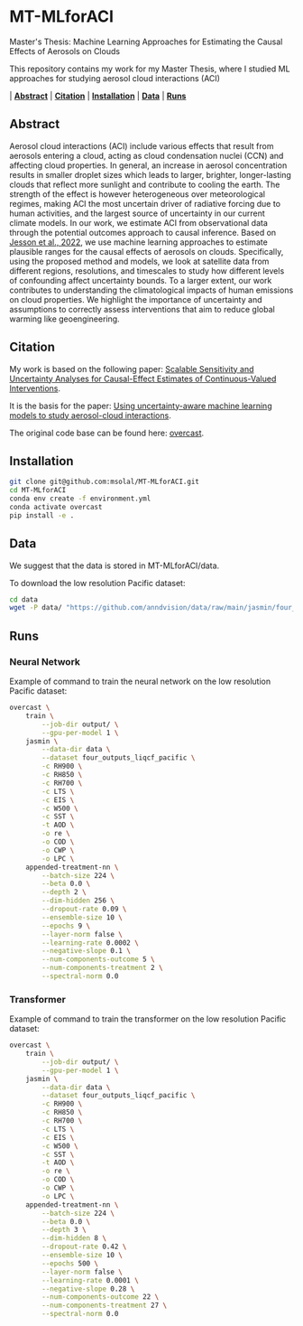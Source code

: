 # MT-MLforACI
Master's Thesis: Machine Learning Approaches for Estimating the Causal Effects of Aerosols on Clouds

This repository contains my work for my Master Thesis, where I studied ML approaches for studying aerosol cloud interactions (ACI)

| **[Abstract](#abstract)**
| **[Citation](#citation)**
| **[Installation](#installation)**
| **[Data](#data)**
| **[Runs](#runs)**

## Abstract

Aerosol cloud interactions (ACI) include various effects that result from aerosols entering a cloud, acting as cloud condensation nuclei (CCN) and affecting cloud properties. In general, an increase in aerosol concentration results in smaller droplet sizes which leads to larger, brighter, longer-lasting clouds that reflect more sunlight and contribute to cooling the earth. The strength of the effect is however heterogeneous over meteorological regimes, making ACI the most uncertain driver of radiative forcing due to human activities, and the largest source of uncertainty in our current climate models. In our work, we estimate ACI from observational data through the potential outcomes approach to causal inference. Based on [Jesson et al., 2022](https://arxiv.org/abs/2204.10022), we use machine learning approaches to estimate plausible ranges for the causal effects of aerosols on clouds. Specifically, using the proposed method and models, we look at satellite data from different regions, resolutions, and timescales to study how different levels of confounding affect uncertainty bounds. To a larger extent, our work contributes to understanding the climatological impacts of human emissions on cloud properties. 
We highlight the importance of uncertainty and assumptions to correctly assess interventions that aim to reduce global warming like geoengineering.

## Citation

My work is based on the following paper: [Scalable Sensitivity and Uncertainty Analyses for Causal-Effect Estimates of Continuous-Valued Interventions](https://arxiv.org/abs/2204.10022). 

It is the basis for the paper: [Using uncertainty-aware machine learning models to study aerosol-cloud interactions](https://arxiv.org/abs/2301.11921).

The original code base can be found here: [overcast](https://github.com/anndvision/overcast). 

## Installation

```.sh
git clone git@github.com:msolal/MT-MLforACI.git
cd MT-MLforACI
conda env create -f environment.yml
conda activate overcast
pip install -e .
```

## Data

We suggest that the data is stored in MT-MLforACI/data.

To download the low resolution Pacific dataset:

```.sh
cd data
wget -P data/ "https://github.com/anndvision/data/raw/main/jasmin/four_outputs_liqcf_pacific.csv"
```

## Runs

### Neural Network 

Example of command to train the neural network on the low resolution Pacific dataset:

```.sh
overcast \
    train \
        --job-dir output/ \
        --gpu-per-model 1 \
    jasmin \
        --data-dir data \
        --dataset four_outputs_liqcf_pacific \
        -c RH900 \
        -c RH850 \
        -c RH700 \
        -c LTS \
        -c EIS \
        -c W500 \
        -c SST \
        -t AOD \
        -o re \
        -o COD \
        -o CWP \
        -o LPC \
    appended-treatment-nn \
        --batch-size 224 \
        --beta 0.0 \
        --depth 2 \
        --dim-hidden 256 \
        --dropout-rate 0.09 \
        --ensemble-size 10 \
        --epochs 9 \
        --layer-norm false \
        --learning-rate 0.0002 \
        --negative-slope 0.1 \
        --num-components-outcome 5 \
        --num-components-treatment 2 \
        --spectral-norm 0.0
```

### Transformer 

Example of command to train the transformer on the low resolution Pacific dataset:

```.sh
overcast \
    train \
        --job-dir output/ \
        --gpu-per-model 1 \
    jasmin \
        --data-dir data \
        --dataset four_outputs_liqcf_pacific \
        -c RH900 \
        -c RH850 \
        -c RH700 \
        -c LTS \
        -c EIS \
        -c W500 \
        -c SST \
        -t AOD \
        -o re \
        -o COD \
        -o CWP \
        -o LPC \
    appended-treatment-nn \
        --batch-size 224 \
        --beta 0.0 \
        --depth 3 \
        --dim-hidden 8 \
        --dropout-rate 0.42 \
        --ensemble-size 10 \
        --epochs 500 \
        --layer-norm false \
        --learning-rate 0.0001 \
        --negative-slope 0.28 \
        --num-components-outcome 22 \
        --num-components-treatment 27 \
        --spectral-norm 0.0
```
